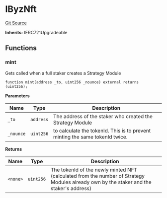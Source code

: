 # IByzNft
[Git Source](https://github.com/Byzantine-Finance/byzantine-contracts/blob/a175940c55bcb788c83621ba4e22c28c3fbfcb7d/src/interfaces/IByzNft.sol)

**Inherits:**
IERC721Upgradeable


## Functions
### mint

Gets called when a full staker creates a Strategy Module


```solidity
function mint(address _to, uint256 _nounce) external returns (uint256);
```
**Parameters**

|Name|Type|Description|
|----|----|-----------|
|`_to`|`address`|The address of the staker who created the Strategy Module|
|`_nounce`|`uint256`|to calculate the tokenId. This is to prevent minting the same tokenId twice.|

**Returns**

|Name|Type|Description|
|----|----|-----------|
|`<none>`|`uint256`|The tokenId of the newly minted NFT (calculated from the number of Strategy Modules already own by the staker and the staker's address)|


